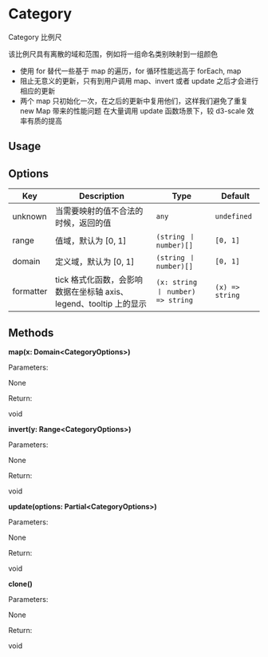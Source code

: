 # Category

Category 比例尺

该比例尺具有离散的域和范围，例如将一组命名类别映射到一组颜色

- 使用 for 替代一些基于 map 的遍历，for 循环性能远高于 forEach, map
- 阻止无意义的更新，只有到用户调用 map、invert 或者 update 之后才会进行相应的更新
- 两个 map 只初始化一次，在之后的更新中复用他们，这样我们避免了重复 new Map 带来的性能问题
  在大量调用 update 函数场景下，较 d3-scale 效率有质的提高

## Usage


## Options

| Key | Description | Type | Default|
| ----| ----------- | -----| -------|
| unknown | 当需要映射的值不合法的时候，返回的值 | <code>any</code> | `undefined` |
| range | 值域，默认为 [0, 1] | <code>(string 丨 number)[]</code> | `[0, 1]` |
| domain | 定义域，默认为 [0, 1] | <code>(string 丨 number)[]</code> | `[0, 1]` |
| formatter | tick 格式化函数，会影响数据在坐标轴 axis、legend、tooltip 上的显示 | <code>(x: string 丨 number) => string</code> | `(x) => string` |

## Methods

**map(x: Domain&lt;CategoryOptions&gt;)**


Parameters:

None

Return:

void 

**invert(y: Range&lt;CategoryOptions&gt;)**


Parameters:

None

Return:

void 

**update(options: Partial&lt;CategoryOptions&gt;)**


Parameters:

None

Return:

void 

**clone()**


Parameters:

None

Return:

void 

